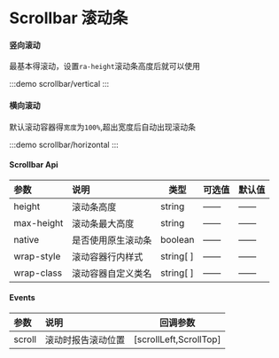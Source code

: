 # Scrollbar 滚动条

#### 竖向滚动

  最基本得滚动，设置`ra-height`滚动条高度后就可以使用

:::demo
scrollbar/vertical
:::

#### 横向滚动

​	默认滚动容器得`宽度`为`100%`,超出宽度后自动出现滚动条

:::demo
scrollbar/horizontal
:::

#### Scrollbar Api

| 参数          | 说明               | 类型      | 可选值 | 默认值 |
| :------------ | :----------------- | --------- | :----- | ------ |
| height     | 滚动条高度         | string    | ——     | ——     |
| max-height | 滚动条最大高度     | string    | ——     | ——     |
| native     | 是否使用原生滚动条 | boolean   | ——     | ——     |
| wrap-style | 滚动容器行内样式   | string[ ] | ——     | ——     |
| wrap-class | 滚动容器自定义类名 | string[ ] | ——     | ——     |

#### Events

| 参数      | 说明               | 回调参数               |
| :-------- | :----------------- | ---------------------- |
| scroll | 滚动时报告滚动位置 | [scrollLeft,ScrollTop] |

